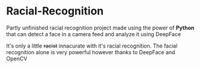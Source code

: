# Racial-Recognition
Partly unfinished racial recognition project made using the power of **Python** that can detect a face in a camera feed and analyze it using DeepFace

It's only a little ~~racist~~ innacurate with it's racial recognition. The facial recognition alone is very powerful however thanks to DeepFace and OpenCV
